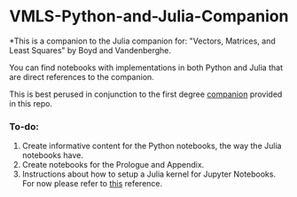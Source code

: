 # VMLS-Python-and-Julia-Companion
*This is a companion to the Julia companion for:
"Vectors, Matrices, and Least Squares" by Boyd and Vandenberghe. 

You can find notebooks with implementations in both Python and Julia that are direct references to the companion.

This is best perused in conjunction to the first degree [companion](http://vmls-book.stanford.edu/vmls-julia-companion.pdf) provided in this repo. 

### To-do:
1. Create informative content for the Python notebooks, the way the Julia notebooks have.
2. Create notebooks for the Prologue and Appendix.
3. Instructions about how to setup a Julia kernel for Jupyter Notebooks. For now please refer to [this](https://datatofish.com/add-julia-to-jupyter/) reference.
